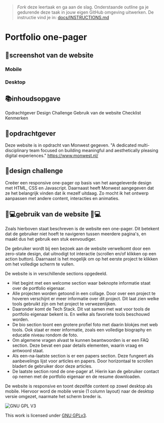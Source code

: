 > _Fork_ deze leertaak en ga aan de slag. Onderstaande outline ga je gedurende deze taak in jouw eigen GitHub omgeving uitwerken. De instructie vind je in: [docs/INSTRUCTIONS.md](docs/INSTRUCTIONS.md)

# Portfolio one-pager
<!-- Geef je project een titel en schrijf in één zin wat het is -->

## 📸screenshot van de website

### Mobile

### Desktop


## 📚inhoudsopgave
Opdrachtgever
Design Challenge
Gebruik van de website
Checklist
Kenmerken

## 💼opdrachtgever
Deze website is in opdracht van Monwest gegeven. 
"A dedicated multi-disciplinary team focused on building meaningful and aesthetically pleasing digital experiences."
https://www.monwest.nl/

## 🚀design challenge
Creëer een responsive one-pager op basis van het aangeleverde design met HTML, CSS en Javascript.
Daarnaast heeft Monwest aangegeven dat ze het belangrijk vinden dat ik mezelf uitdaag.
Zo mocht ik het ontwerp aanpassen met andere content, interacties en animaties.

## 👩💻gebruik van de website 📱💻
Zoals hierboven staat beschreven is de website een one-pager. Dit betekent dat de gebruiker niet hoeft te navigeren tussen meerdere pagina's, en maakt dus het gebruik een stuk eenvoudiger.

De gebruiker wordt bij een bezoek aan de website verwelkomt door een zero-state design, dat uitnodigt tot interactie (scrollen en/of klikken op een action button). Daarnaast is het mogelijk om op het eerste project te klikken om het volledige scherm te vullen.

De website is in verschillende sections opgedeeld. 
- Het begint met een welcome section waar beknopte informatie staat over de portfolio eigenaar. 
- Alle projecten worden getoond in een collage. Door over een project te hoveren verschijnt er meer informatie over dit project. Dit laat zien welke tools gebruikt zijn om het project te verwezenlijken.
- Daaronder komt de Tech Stack. Dit vat samen met wat voor tools de portfolio eigenaar bekent is. En welke als favoriete tools beschouwd worden.
- De bio section toont een grotere profiel foto met daarin blokjes met web tools. Ook staat er meer informatie, zoals een volledige biography en educatie niveau rondom de foto.
- Om algemene vragen alvast te kunnen beantwoorden is er een FAQ section. Deze bevat een paar details elementen, waarin vraag en antwoord staat.
- Als een-na-laatste section is er een papers section. Deze fungeert als aanbevelings lijst voor articles en papers. Door horizontaal te scrollen bladert de gebruiker door deze articles.
- De laatste section rond de one-pager af. Hierin kan de gebruiker contact op nemen met de portfolio eigenaar en de resume downloaden.

De website is responsive en toont dezelfde content op zowel desktop als mobile.
Hiervoor word de mobile versie (1 column layout) naar de desktop versie omgezet, naarmate het scherm breder is.


<!-- ## Beschrijving -->
<!-- In de Beschrijving staat hoe je project er uit ziet, hoe het werkt en wat je er mee kan. -->
<!-- Voeg een mooie poster visual toe 📸 -->
<!-- Voeg een link toe naar Github Pages 🌐-->

<!-- ## Kenmerken -->
<!-- Bij Kenmerken staat welke technieken zijn gebruikt en hoe. Wat is de HTML structuur? Wat zijn de belangrijkste dingen in CSS? Wat is er met JS gedaan en hoe? -->


<!-- ## Licentie -->

![GNU GPL V3](https://www.gnu.org/graphics/gplv3-127x51.png)

This work is licensed under [GNU GPLv3](./LICENSE).
